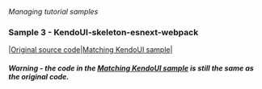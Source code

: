 _Managing tutorial samples_
### Sample 3 - KendoUI-skeleton-esnext-webpack

|[Original source code](https://github.com/aurelia/skeleton-navigation/tree/master/skeleton-esnext-webpack)|[Matching KendoUI sample](https://github.com/aurelia-ui-toolkits/kendoui-tutorials-code/tree/master/skeleton-esnext-webpack)|

#### _Warning - the code in the [Matching KendoUI sample](https://github.com/aurelia-ui-toolkits/kendoui-tutorials-code/tree/master/skeleton-esnext-webpack) is still the same as the original code._

